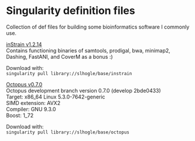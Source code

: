 # Singularity definition files
Collection of def files for building some bioinformatics software I commonly use.

[inStrain v1.2.14](https://cloud.sylabs.io/library/slhogle/base/instrain)\
Contains functioning binaries of samtools, prodigal, bwa, minimap2, Dashing, FastANI, and CoverM as a bonus :)

Download with:\
```singularity pull library://slhogle/base/instrain```

[Octopus v0.7.0](https://cloud.sylabs.io/library/slhogle/base/octopus)\
Octopus development branch version 0.7.0 (develop 2bde0433)\
Target: x86_64 Linux 5.3.0-7642-generic\
SIMD extension: AVX2\
Compiler: GNU 9.3.0\
Boost: 1_72

Download with:\
```singularity pull library://slhogle/base/octopus```

